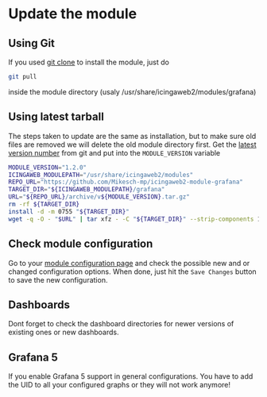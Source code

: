 # Update the module

## Using Git

If you used [git clone](02-installation.md) to install the module, just do


```bash
git pull
```

inside the module directory (usaly /usr/share/icingaweb2/modules/grafana)

## Using latest tarball

The steps taken to update are the same as installation, but to make sure old files are removed
we will delete the old module directory first. Get the [latest version number](https://github.com/Mikesch-mp/icingaweb2-module-grafana/releases/latest) from git and put
into the `MODULE_VERSION` variable

```bash
MODULE_VERSION="1.2.0"
ICINGAWEB_MODULEPATH="/usr/share/icingaweb2/modules"
REPO_URL="https://github.com/Mikesch-mp/icingaweb2-module-grafana"
TARGET_DIR="${ICINGAWEB_MODULEPATH}/grafana"
URL="${REPO_URL}/archive/v${MODULE_VERSION}.tar.gz"
rm -rf ${TARGET_DIR}
install -d -m 0755 "${TARGET_DIR}"
wget -q -O - "$URL" | tar xfz - -C "${TARGET_DIR}" --strip-components 1
```

## Check module configuration

Go to your [module configuration page](/icingaweb2/config/modules#!/icingaweb2/grafana/config) and check the possible new
and or changed configuration options. When done, just hit the `Save Changes` button to save the new configuration.


## Dashboards

Dont forget to check the dashboard directories for newer versions of existing ones 
or new dashboards.

## Grafana 5

If you enable Grafana 5 support in general configurations. You have to add the UID to all your configured graphs or they will not work anymore!
